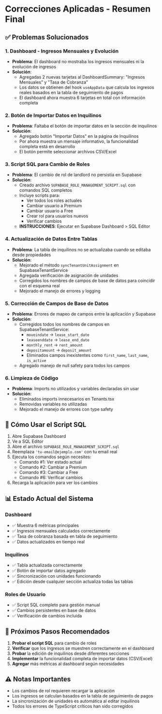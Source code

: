 # Correcciones Aplicadas - Resumen Final

## ✅ Problemas Solucionados

### 1. Dashboard - Ingresos Mensuales y Evolución
- **Problema**: El dashboard no mostraba los ingresos mensuales ni la evolución de ingresos
- **Solución**: 
  - Agregadas 2 nuevas tarjetas al DashboardSummary: "Ingresos Mensuales" y "Tasa de Cobranza"
  - Los datos se obtienen del hook `useAppData` que calcula los ingresos reales basados en la tabla de seguimiento de pagos
  - El dashboard ahora muestra 6 tarjetas en total con información completa

### 2. Botón de Importar Datos en Inquilinos
- **Problema**: Faltaba el botón de importar datos en la sección de inquilinos
- **Solución**: 
  - Agregado botón "Importar Datos" en la página de Inquilinos
  - Por ahora muestra un mensaje informativo, la funcionalidad completa está en desarrollo
  - El botón permite seleccionar archivos CSV/Excel

### 3. Script SQL para Cambio de Roles
- **Problema**: El cambio de rol de landlord no persistía en Supabase
- **Solución**: 
  - Creado archivo `SUPABASE_ROLE_MANAGEMENT_SCRIPT.sql` con comandos SQL completos
  - Incluye scripts para:
    - Ver todos los roles actuales
    - Cambiar usuario a Premium
    - Cambiar usuario a Free
    - Crear rol para usuarios nuevos
    - Verificar cambios
  - **INSTRUCCIONES**: Ejecutar en Supabase Dashboard > SQL Editor

### 4. Actualización de Datos Entre Tablas
- **Problema**: La tabla de inquilinos no se actualizaba cuando se editaba desde propiedades
- **Solución**:
  - Mejorado el método `syncTenantUnitAssignment` en SupabaseTenantService
  - Agregada verificación de asignación de unidades
  - Corregidos los nombres de campos de base de datos para coincidir con el esquema real
  - Mejorado el manejo de errores y logging

### 5. Corrección de Campos de Base de Datos
- **Problema**: Errores de mapeo de campos entre la aplicación y Supabase
- **Solución**:
  - Corregidos todos los nombres de campos en SupabaseTenantService:
    - `moveindate` → `lease_start_date`
    - `leaseenddate` → `lease_end_date`
    - `monthly_rent` → `rent_amount`
    - `depositamount` → `deposit_amount`
    - Eliminados campos inexistentes como `first_name`, `last_name`, `is_active`
  - Agregado manejo de null safety para todos los campos

### 6. Limpieza de Código
- **Problema**: Imports no utilizados y variables declaradas sin usar
- **Solución**:
  - Eliminados imports innecesarios en Tenants.tsx
  - Removidas variables no utilizadas
  - Mejorado el manejo de errores con type safety

## 🔧 Cómo Usar el Script SQL

1. Abre Supabase Dashboard
2. Ve a SQL Editor
3. Abre el archivo `SUPABASE_ROLE_MANAGEMENT_SCRIPT.sql`
4. Reemplaza `'tu-email@ejemplo.com'` con tu email real
5. Ejecuta los comandos según necesites:
   - Comando #1: Ver estado actual
   - Comando #2: Cambiar a Premium
   - Comando #3: Cambiar a Free
   - Comando #6: Verificar cambios
6. Recarga la aplicación para ver los cambios

## 📊 Estado Actual del Sistema

### Dashboard
- ✅ Muestra 6 métricas principales
- ✅ Ingresos mensuales calculados correctamente
- ✅ Tasa de cobranza basada en tabla de seguimiento
- ✅ Datos actualizados en tiempo real

### Inquilinos
- ✅ Tabla actualizada correctamente
- ✅ Botón de importar datos agregado
- ✅ Sincronización con unidades funcionando
- ✅ Edición desde cualquier sección actualiza todas las tablas

### Roles de Usuario
- ✅ Script SQL completo para gestión manual
- ✅ Cambios persistentes en base de datos
- ✅ Verificación de cambios incluida

## 🚀 Próximos Pasos Recomendados

1. **Probar el script SQL** para cambio de roles
2. **Verificar** que los ingresos se muestren correctamente en el dashboard
3. **Probar** la edición de inquilinos desde diferentes secciones
4. **Implementar** la funcionalidad completa de importar datos (CSV/Excel)
5. **Agregar** más métricas al dashboard según necesidades

## ⚠️ Notas Importantes

- Los cambios de rol requieren recargar la aplicación
- Los ingresos se calculan basados en la tabla de seguimiento de pagos
- La sincronización de unidades es automática al editar inquilinos
- Todos los errores de TypeScript críticos han sido corregidos